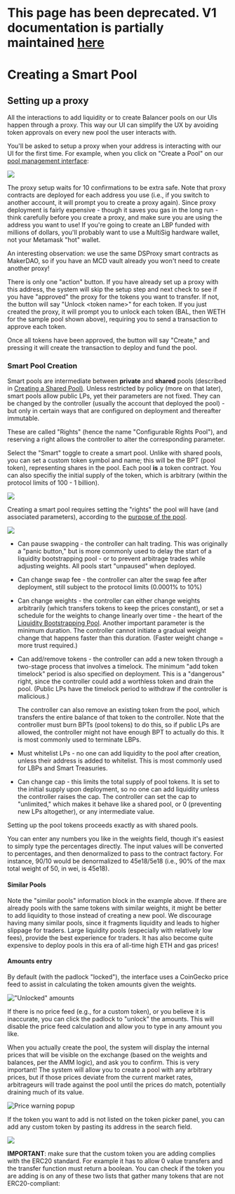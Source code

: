# This page has been deprecated. V1 documentation is partially maintained [here](docs.balancer.fi/v/v1/guides/creating-a-smart-pool)

# Creating a Smart Pool

## Setting up a proxy

All the interactions to add liquidity or to create Balancer pools on our UIs happen through a proxy. This way our UI can simplify the UX by avoiding token approvals on every new pool the user interacts with.

You'll be asked to setup a proxy when your address is interacting with our UI for the first time. For example, when you click on "Create a Pool" on our [pool management interface](https://pools.balancer.exchange/#/):

![](../.gitbook/assets/createproxy.png)

The proxy setup waits for 10 confirmations to be extra safe. Note that proxy contracts are deployed for each address you use \(i.e., if you switch to another account, it will prompt you to create a proxy again\). Since proxy deployment is fairly expensive - though it saves you gas in the long run - think carefully before you create a proxy, and make sure you are using the address you want to use! If you're going to create an LBP funded with millions of dollars, you'll probably want to use a MultiSig hardware wallet, not your Metamask "hot" wallet.

An interesting observation: we use the same DSProxy smart contracts as MakerDAO, so if you have an MCD vault already you won't need to create another proxy!

There is only one "action" button. If you have already set up a proxy with this address, the system will skip the setup step and next check to see if you have "approved" the proxy for the tokens you want to transfer. If not, the button will say "Unlock &lt;token name&gt;" for each token. If you just created the proxy, it will prompt you to unlock each token \(BAL, then WETH for the sample pool shown above\), requiring you to send a transaction to approve each token.

Once all tokens have been approved, the button will say "Create," and pressing it will create the transaction to deploy and fund the pool.

### Smart Pool Creation

Smart pools are intermediate between **private** and **shared** pools \(described in [Creating a Shared Pool\)](creating-a-balancer-pool.md). Unless restricted by policy \(more on that later\), smart pools allow public LPs, yet their parameters are not fixed. They can be changed by the controller \(usually the account that deployed the pool\) - but only in certain ways that are configured on deployment and thereafter immutable.

These are called "Rights" \(hence the name "Configurable Rights Pool"\), and reserving a right allows the controller to alter the corresponding parameter.

Select the "Smart" toggle to create a smart pool. Unlike with shared pools, you can set a custom token symbol and name; this will be the BPT \(pool token\), representing shares in the pool. Each pool **is** a token contract. You can also specifiy the initial supply of the token, which is arbitrary \(within the protocol limits of 100 - 1 billion\).

![](../.gitbook/assets/smartcreate-1.png)

Creating a smart pool requires setting the "rights" the pool will have \(and associated parameters\), according to the [purpose of the pool](smart-pool-templates-gui/).

![](../.gitbook/assets/smartcreate-2.png)

* Can pause swapping - the controller can halt trading. This was originally a "panic button," but is more commonly used to delay the start of a liquidity bootstrapping pool - or to prevent arbitrage trades while adjusting weights. All pools start "unpaused" when deployed.
* Can change swap fee - the controller can alter the swap fee after deployment, still subject to the protocol limits \(0.0001% to 10%\)
* Can change weights - the controller can either change weights arbitrarily \(which transfers tokens to keep the prices constant\), or set a schedule for the weights to change linearly over time - the heart of the [Liquidity Bootstrapping Pool](../smart-contracts/smart-pools/liquidity-bootstrapping-faq.md). Another important parameter is the minimum duration. The controller cannot initiate a gradual weight change that happens faster than this duration. \(Faster weight change = more trust required.\)
* Can add/remove tokens - the controller can add a new token through a two-stage process that involves a timelock. The minimum "add token timelock" period is also specified on deployment. This is a "dangerous" right, since the controller could add a worthless token and drain the pool. \(Public LPs have the timelock period to withdraw if the controller is malicious.\)

  
  The controller can also remove an existing token from the pool, which transfers the entire balance of that token to the controller. Note that the controller must burn BPTs \(pool tokens\) to do this, so if public LPs are allowed, the controller might not have enough BPT to actually do this. It is most commonly used to terminate LBPs.

* Must whitelist LPs - no one can add liquidity to the pool after creation, unless their address is added to  whitelist. This is most commonly used for LBPs and Smart Treasuries.
* Can change cap - this limits the total supply of pool tokens. It is set to the initial supply upon deployment, so no one can add liquidity unless the controller raises the cap. The controller can set the cap to "unlimited," which makes it behave like a shared pool, or 0 \(preventing new LPs altogether\), or any intermediate value.

Setting up the pool tokens proceeds exactly as with shared pools.

You can enter any numbers you like in the weights field, though it's easiest to simply type the percentages directly. The input values will be converted to percentages, and then denormalized to pass to the contract factory. For instance, 90/10 would be denormalized to 45e18/5e18 \(i.e., 90% of the max total weight of 50, in wei, is 45e18\).

#### Similar Pools

Note the "similar pools" information block in the example above. If there are already pools with the same tokens with similar weights, it might be better to add liquidity to those instead of creating a new pool. We discourage having many similar pools, since it fragments liquidity and leads to higher slippage for traders. Large liquidity pools \(especially with relatively low fees\), provide the best experience for traders. It has also become quite expensive to deploy pools in this era of all-time high ETH and gas prices!

#### Amounts entry

By default \(with the padlock "locked"\), the interface uses a CoinGecko price feed to assist in calculating the token amounts given the weights.  

![&quot;Unlocked&quot; amounts](../.gitbook/assets/padlock.png)

If there is no price feed \(e.g., for a custom token\), or you believe it is inaccurate, you can click the padlock to "unlock" the amounts. This will disable the price feed calculation and allow you to type in any amount you like.

When you actually create the pool, the system will display the internal prices that will be visible on the exchange \(based on the weights and balances, per the AMM logic\), and ask you to confirm. This is very important! The system will allow you to create a pool with any arbitrary prices, but if those prices deviate from the current market rates, arbitrageurs will trade against the pool until the prices do match, potentially draining much of its value.

![Price warning popup](../.gitbook/assets/pricecheck.png)

If the token you want to add is not listed on the token picker panel, you can add any custom token by pasting its address in the search field.

![](../.gitbook/assets/image%20%282%29.png)

**IMPORTANT**: make sure that the custom token you are adding complies with the ERC20 standard. For example it has to allow 0 value transfers and the transfer function must return a boolean. You can check if the token you are adding is on any of these two lists that gather many tokens that are not ERC20-compliant:

